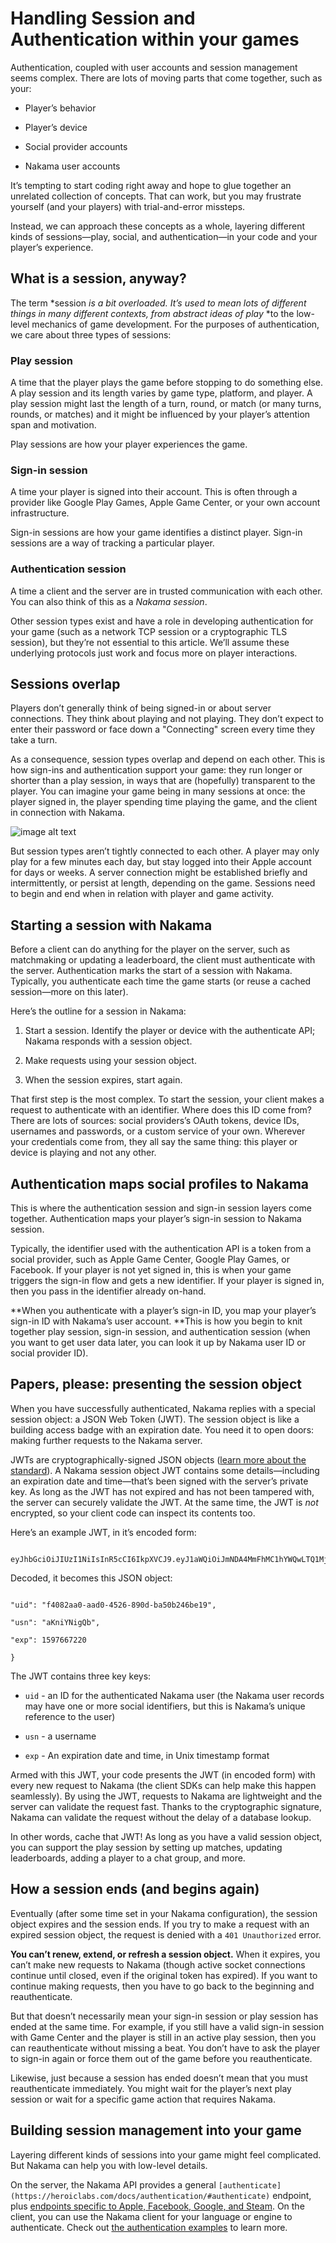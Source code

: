 # Handling Session and Authentication within your games

Authentication, coupled with user accounts and session management seems complex. There are lots of moving parts that come together, such as your:

* Player’s behavior

* Player’s device

* Social provider accounts

* Nakama user accounts

It’s tempting to start coding right away and hope to glue together an unrelated collection of concepts. That can work, but you may frustrate yourself (and your players) with trial-and-error missteps.

Instead, we can approach these concepts as a whole, layering different kinds of sessions—play, social, and authentication—in your code and your player’s experience.

## What is a session, anyway?

The term *session *is a bit overloaded. It’s used to mean lots of different things in many different contexts, from abstract ideas of play* *to the low-level mechanics of game development. For the purposes of authentication, we care about three types of sessions:

### Play session

A time that the player plays the game before stopping to do something else. A play session and its length varies by game type, platform, and player. A play session might last the length of a turn, round, or match (or many turns, rounds, or matches) and it might be influenced by your player’s attention span and motivation.

Play sessions are how your player experiences the game.

### Sign-in session

A time your player is signed into their account. This is often through a provider like Google Play Games, Apple Game Center, or your own account infrastructure.

Sign-in sessions are how your game identifies a distinct player. Sign-in sessions are a way of tracking a particular player.

### Authentication session

A time a client and the server are in trusted communication with each other. You can also think of this as a *Nakama session*.

Other session types exist and have a role in developing authentication for your game (such as a network TCP session or a cryptographic TLS session), but they’re not essential to this article. We’ll assume these underlying protocols just work and focus more on player interactions.

## Sessions overlap

Players don’t generally think of being signed-in or about server connections. They think about playing and not playing. They don’t expect to enter their password or face down a "Connecting" screen every time they take a turn.

As a consequence, session types overlap and depend on each other. This is how sign-ins and authentication support your game: they run longer or shorter than a play session, in ways that are (hopefully) transparent to the player. You can imagine your game being in many sessions at once: the player signed in, the player spending time playing the game, and the client in connection with Nakama.

![image alt text](image_0.png)

But session types aren’t tightly connected to each other. A player may only play for a few minutes each day, but stay logged into their Apple account for days or weeks. A server connection might be established briefly and intermittently, or persist at length, depending on the game. Sessions need to begin and end when in relation with player and game activity.

## Starting a session with Nakama

Before a client can do anything for the player on the server, such as matchmaking or updating a leaderboard, the client must authenticate with the server. Authentication marks the start of a session with Nakama. Typically, you authenticate each time the game starts (or reuse a cached session—more on this later).

Here’s the outline for a session in Nakama:

1. Start a session. Identify the player or device with the authenticate API; Nakama responds with a session object.

2. Make requests using your session object.

3. When the session expires, start again.

That first step is the most complex. To start the session, your client makes a request to authenticate with an identifier. Where does this ID come from? There are lots of sources: social providers’s OAuth tokens, device IDs, usernames and passwords, or a custom service of your own. Wherever your credentials come from, they all say the same thing: this player or device is playing and not any other.

## Authentication maps social profiles to Nakama

This is where the authentication session and sign-in session layers come together. Authentication maps your player’s sign-in session to Nakama session.

Typically, the identifier used with the authentication API is a token from a social provider, such as Apple Game Center, Google Play Games, or Facebook. If your player is not yet signed in, this is when your game triggers the sign-in flow and gets a new identifier. If your player is signed in, then you pass in the identifier already on-hand.

**When you authenticate with a player’s sign-in ID, you map your player’s sign-in ID with Nakama’s user account. **This is how you begin to knit together play session, sign-in session, and authentication session (when you want to get user data later, you can look it up by Nakama user ID or social provider ID).

## Papers, please: presenting the session object

When you have successfully authenticated, Nakama replies with a special session object: a JSON Web Token (JWT). The session object is like a building access badge with an expiration date. You need it to open doors: making further requests to the Nakama server.

JWTs are cryptographically-signed JSON objects ([learn more about the standard](https://jwt.io/)). A Nakama session object JWT contains some details—including an expiration date and time—that’s been signed with the server’s private key. As long as the JWT has not expired and has not been tampered with, the server can securely validate the JWT. At the same time, the JWT is *not* encrypted, so your client code can inspect its contents too.

Here’s an example JWT, in it’s encoded form:

```

eyJhbGciOiJIUzI1NiIsInR5cCI6IkpXVCJ9.eyJ1aWQiOiJmNDA4MmFhMC1hYWQwLTQ1MjYtODkwZC1iYTUwYjI0NmJlMTkiLCJ1c24iOiJhS25pWU5pZ1FiIiwiZXhwIjoxNTk3NjY3MjIwfQ.1fdAmq3nrDcPy0k6BwPCcULmhLiB54Z_feEuDaINNsA

```

Decoded, it becomes this JSON object:

```

"uid": "f4082aa0-aad0-4526-890d-ba50b246be19",

"usn": "aKniYNigQb",

"exp": 1597667220

}

```

The JWT contains three key keys:

* `uid` - an ID for the authenticated Nakama user (the Nakama user records may have one or more social identifiers, but this is Nakama’s unique reference to the user)

* `usn` - a username

* `exp` - An expiration date and time, in Unix timestamp format

Armed with this JWT, your code presents the JWT (in encoded form) with every new request to Nakama (the client SDKs can help make this happen seamlessly). By using the JWT, requests to Nakama are lightweight and the server can validate the request fast. Thanks to the cryptographic signature, Nakama can validate the request without the delay of a database lookup.

In other words, cache that JWT! As long as you have a valid session object, you can support the play session by setting up matches, updating leaderboards, adding a player to a chat group, and more.

## How a session ends (and begins again)

Eventually (after some time set in your Nakama configuration), the session object expires and the session ends. If you try to make a request with an expired session object, the request is denied with a `401 Unauthorized` error.

**You can’t renew, extend, or refresh a session object.** When it expires, you can’t make new requests to Nakama (though active socket connections continue until closed, even if the original token has expired). If you want to continue making requests, then you have to go back to the beginning and reauthenticate.

But that doesn’t necessarily mean your sign-in session or play session has ended at the same time. For example, if you still have a valid sign-in session with Game Center and the player is still in an active play session, then you can reauthenticate without missing a beat. You don’t have to ask the player to sign-in again or force them out of the game before you reauthenticate.

Likewise, just because a session has ended doesn’t mean that you must reauthenticate immediately. You might wait for the player’s next play session or wait for a specific game action that requires Nakama.

## Building session management into your game

Layering different kinds of sessions into your game might feel complicated. But Nakama can help you with low-level details.

On the server, the Nakama API provides a general `[authenticate](https://heroiclabs.com/docs/authentication/#authenticate)` endpoint, plus [endpoints specific to Apple, Facebook, Google, and Steam](https://heroiclabs.com/docs/authentication/#social-providers). On the client, you can use the Nakama client for your language or engine to authenticate. Check out [the authentication examples](https://heroiclabs.com/docs/authentication/#authenticate) to learn more.
